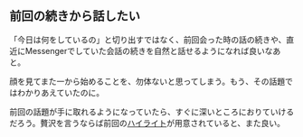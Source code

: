 ## 前回の続きから話したい
「今日は何をしているの」と切り出すではなく、前回会った時の話の続きや、直近にMessengerでしていた会話の続きを自然と話せるようになれば良いなあと。

顔を見てまた一から始めることを、勿体ないと思ってしまう。もう、その話題ではわかりあえていたのに。

前回の話題が手に取れるようになっていたら、すぐに深いところにおりていけるだろう。贅沢を言うならば前回の[ハイライト](会話のハイライト.md)が用意されていると、また良い。